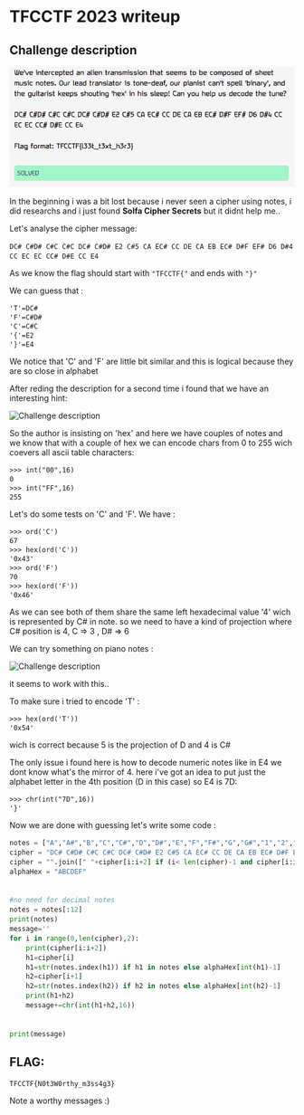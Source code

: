 # TFCCTF 2023 writeup

## Challenge description

![Challenge description](assets/Description.png)

In the beginning i was a bit lost because i never seen a cipher using notes, i did researchs and i just found **Solfa Cipher Secrets** but it didnt help me..

Let's analyse the cipher message: 

```DC# C#D# C#C C#C DC# C#D# E2 C#5 CA EC# CC DE CA EB EC# D#F EF# D6 D#4 CC EC EC CC# D#E CC E4```


As we know the flag should start with ```"TFCCTF{"``` and ends with ```"}"```

We can guess that :

```
'T'=DC#
'F'=C#D#
'C'=C#C
'{'=E2
'}'=E4
```

We notice that 'C' and 'F' are little bit similar and this is logical because they are so close in alphabet


After reding the description for a second time i found that we have an interesting hint:

![Challenge description](assets/hilight.png)


So the author is insisting on 'hex' and here we have couples of notes and we know that with a couple of hex we can encode chars from 0 to 255 wich coevers all ascii table characters: 

```
>>> int("00",16)
0
>>> int("FF",16)
255
```

Let's do some tests on 'C' and 'F'. We have :

```
>>> ord('C')
67
>>> hex(ord('C'))
'0x43'
>>> ord('F')
70
>>> hex(ord('F'))
'0x46'
```

As we can see both of them share the same left hexadecimal value '4' wich is represented by C# in note. so we need to have a kind of projection where C# position is 4, C => 3 , D# => 6


We can try something on piano notes :

![Challenge description](assets/piano.png)


it seems to work with this.. 

To make sure i tried to encode 'T' : 

```
>>> hex(ord('T'))
'0x54'
```

wich is correct because 5 is the projection of D and 4 is C#


The only issue i found here is how to decode numeric notes like in E4 we dont know what's the mirror of 4. here i've got an idea to put just the alphabet letter in the 4th position (D in this case) so E4 is 
7D:

```
>>> chr(int("7D",16))
'}'
```

Now we are done with guessing let's write some code : 

```python
notes = ["A","A#","B","C","C#","D","D#","E","F","F#","G","G#","1","2","3","4","5","6"]
cipher = "DC# C#D# C#C C#C DC# C#D# E2 C#5 CA EC# CC DE CA EB EC# D#F EF# D6 D#4 CC EC EC CC# D#E CC E4"
cipher = "".join([" "+cipher[i:i+2] if (i< len(cipher)-1 and cipher[i:i+2] in notes) else " "+cipher[i] if cipher[i] in notes else " " if cipher[i] == "" else "" for i in range(len(cipher))]).split(" ")[1:]
alphaHex = "ABCDEF"


#no need for decimal notes
notes = notes[:12]
print(notes)
message=''
for i in range(0,len(cipher),2):
	print(cipher[i:i+2])
	h1=cipher[i]
	h1=str(notes.index(h1)) if h1 in notes else alphaHex[int(h1)-1]
	h2=cipher[i+1]
	h2=str(notes.index(h2)) if h2 in notes else alphaHex[int(h2)-1]
	print(h1+h2)
	message+=chr(int(h1+h2,16))


print(message)

```


## FLAG:
```
TFCCTF{N0t3W0rthy_m3ss4g3}
```

Note a worthy messages :)

